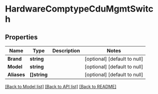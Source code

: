 # HardwareComptypeCduMgmtSwitch

## Properties
Name | Type | Description | Notes
------------ | ------------- | ------------- | -------------
**Brand** | **string** |  | [optional] [default to null]
**Model** | **string** |  | [optional] [default to null]
**Aliases** | **[]string** |  | [optional] [default to null]

[[Back to Model list]](../README.md#documentation-for-models) [[Back to API list]](../README.md#documentation-for-api-endpoints) [[Back to README]](../README.md)

